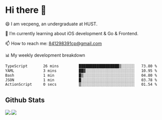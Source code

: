 
# Hi there 👋
😄 I am vecpeng, an undergraduate at HUST.

🌱 I’m currently learning about iOS development & Go & Frontend.

📫 How to reach me: 841298391cp@gmail.com

📊 My weekly development breakdown
<!--START_SECTION:waka-->

```txt
TypeScript       26 mins         ██████████████████▒░░░░░░   73.80 %
YAML             3 mins          ██▓░░░░░░░░░░░░░░░░░░░░░░   10.95 %
Bash             1 min           █▒░░░░░░░░░░░░░░░░░░░░░░░   04.80 %
JSON             1 min           █░░░░░░░░░░░░░░░░░░░░░░░░   03.78 %
ActionScript     0 secs          ▒░░░░░░░░░░░░░░░░░░░░░░░░   01.54 %
```

<!--END_SECTION:waka-->

## Github Stats
<a href="https://github.com/anuraghazra/github-readme-stats">
  <img align="center" src="https://github-readme-stats.vercel.app/api?username=vecpeng&count_private=true&hide=stars" />
</a>
<a href="https://github.com/anuraghazra/convoychat">
  <img align="center" src="https://github-readme-stats.vercel.app/api/top-langs/?username=vecpeng&layout=compact" />
</a>
